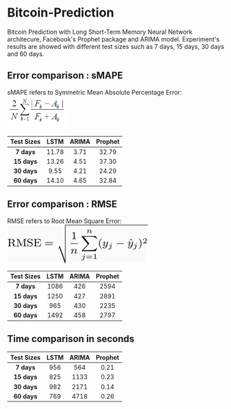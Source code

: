# Bitcoin-Prediction
Bitcoin Prediction with Long Short-Term Memory Neural Network architecure, Facebook's Prophet package and ARIMA model. Experiment's results are showed with different test sizes such as 7 days, 15 days, 30 days and 60 days.

## Error comparison : sMAPE
sMAPE refers to Symmetric Mean Absolute Percentage Error: 
![alt text](https://github.com/namlih/Bitcoin-Prediction/blob/master/smape.png "sMAPE")

|  Test Sizes | LSTM  | ARIMA | Prophet |
| :---------: | :---: | :---: | :-----: |
| **7 days**  | 11.78 |  3.71 |  32.79  |
| **15 days** | 13.26 |  4.51 |  37.30  |
| **30 days** |  9.55 |  4.21 |  24.29  |
| **60 days** | 14.10 |  4.65 |  32.84  |

## Error comparison : RMSE
RMSE refers to Root Mean Square Error: 
![alt text](https://github.com/namlih/Bitcoin-Prediction/blob/master/rms.png "RMSE")

|  Test Sizes | LSTM  | ARIMA | Prophet |
| :---------: | :---: | :---: | :-----: |
| **7 days**  | 1086  |  426  |  2594   |
| **15 days** | 1250  |  427  |  2891   |
| **30 days** |  965  |  430  |  2235   |
| **60 days** | 1492  |  458  |  2797   |

## Time comparison in seconds

|  Test Sizes | LSTM  | ARIMA | Prophet |
| :---------: | :---: | :---: | :-----: |
| **7 days**  |  956  |  564  |  0.21   |
| **15 days** |  825  |  1133 |  0.23   |
| **30 days** |  982  |  2171 |  0.14   |
| **60 days** |  769  |  4718 |  0.26   |

